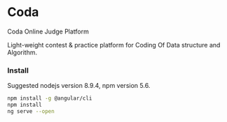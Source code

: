 # Coda

Coda Online Judge Platform

Light-weight contest & practice platform for Coding Of Data structure and Algorithm.

### Install

Suggested nodejs version 8.9.4, npm version 5.6.

```bash
npm install -g @angular/cli
npm install
ng serve --open
```
